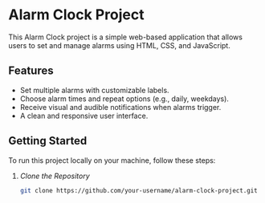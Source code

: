 # Alarm Clock Project

This Alarm Clock project is a simple web-based application that allows users to set and manage alarms using HTML, CSS, and JavaScript.

## Features

- Set multiple alarms with customizable labels.
- Choose alarm times and repeat options (e.g., daily, weekdays).
- Receive visual and audible notifications when alarms trigger.
- A clean and responsive user interface.

## Getting Started

To run this project locally on your machine, follow these steps:

1. *Clone the Repository*

   ```bash
   git clone https://github.com/your-username/alarm-clock-project.git
